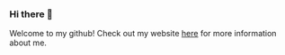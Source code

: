 ### Hi there 👋

Welcome to my github! Check out my website <a href="https://brian-baugher.github.io/brian-baugher/">here</a> for more information about me.

<!--
**brian-baugher/brian-baugher** is a ✨ _special_ ✨ repository because its `README.md` (this file) appears on your GitHub profile.

Here are some ideas to get you started:

- 🔭 I’m currently working on ...
- 🌱 I’m currently learning ...
- 👯 I’m looking to collaborate on ...
- 🤔 I’m looking for help with ...
- 💬 Ask me about ...
- 📫 How to reach me: ...
- 😄 Pronouns: ...
- ⚡ Fun fact: ...
-->
